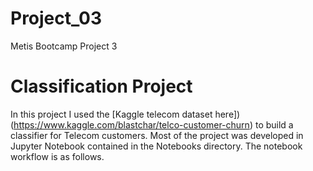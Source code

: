 # Project_03
Metis Bootcamp Project 3

<h1> Classification Project </h1>

In this project I used the [Kaggle telecom dataset here])(https://www.kaggle.com/blastchar/telco-customer-churn) to build a classifier for Telecom customers.  Most of the project was developed in Jupyter Notebook contained in the Notebooks directory. 
The notebook workflow is as follows.
